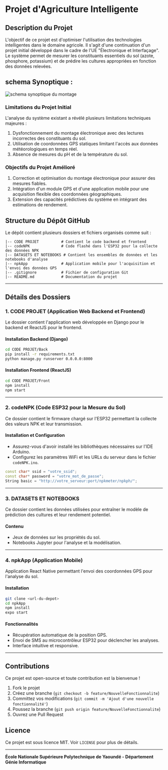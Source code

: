 # Projet d'Agriculture Intelligente

## Description du Projet

L'objectif de ce projet est d'optimiser l'utilisation des technologies intelligentes dans le domaine agricole. Il s'agit d'une continuation d'un projet initial développé dans le cadre de l'UE "Électronique et Interfaçage". Le système permet de mesurer les constituants essentiels du sol (azote, phosphore, potassium) et de prédire les cultures appropriées en fonction des données relevées.

## schema Synoptique :
![schema synoptique du montage]([chemin/vers/image.png](https://github.com/Electronique-Agriculture-intelligente/PROJET-COMPLET/blob/main/schemasynoptique.png))



### Limitations du Projet Initial
L'analyse du système existant a révélé plusieurs limitations techniques majeures :
1. Dysfonctionnement du montage électronique avec des lectures incorrectes des constituants du sol.
2. Utilisation de coordonnées GPS statiques limitant l'accès aux données météorologiques en temps réel.
3. Absence de mesures du pH et de la température du sol.

### Objectifs du Projet Amélioré
1. Correction et optimisation du montage électronique pour assurer des mesures fiables.
2. Intégration d'un module GPS et d'une application mobile pour une acquisition flexible des coordonnées géographiques.
3. Extension des capacités prédictives du système en intégrant des estimations de rendement.

## Structure du Dépôt GitHub

Le dépôt contient plusieurs dossiers et fichiers organisés comme suit :

```
|-- CODE PROJET          # Contient le code backend et frontend
|-- codeNPK              # Code flashé dans l'ESP32 pour la collecte des données NPK
|-- DATASETS ET NOTEBOOKS # Contient les ensembles de données et les notebooks d'analyse
|-- npkApp               # Application mobile pour l'acquisition et l'envoi des données GPS
|-- .gitignore           # Fichier de configuration Git
|-- README.md            # Documentation du projet
```

---

## Détails des Dossiers

### 1. CODE PROJET (Application Web Backend et Frontend)
Le dossier contient l'application web développée en Django pour le backend et ReactJS pour le frontend.

#### Installation Backend (Django)
```bash
cd CODE PROJET/Back
pip install -r requirements.txt
python manage.py runserver 0.0.0.0:8000
```

#### Installation Frontend (ReactJS)
```bash
cd CODE PROJET/Front
npm install
npm start
```

---

### 2. codeNPK (Code ESP32 pour la Mesure du Sol)
Ce dossier contient le firmware chargé sur l'ESP32 permettant la collecte des valeurs NPK et leur transmission.

#### Installation et Configuration
- Assurez-vous d'avoir installé les bibliothèques nécessaires sur l'IDE Arduino.
- Configurez les paramètres WiFi et les URLs du serveur dans le fichier `codeNPK.ino`.

```cpp
const char* ssid = "votre_ssid";
const char* password = "votre_mot_de_passe";
String basic = "http://votre_serveur:port/npkmeter/npkph/";
```

---

### 3. DATASETS ET NOTEBOOKS
Ce dossier contient les données utilisées pour entraîner le modèle de prédiction des cultures et leur rendement potentiel.

#### Contenu
- Jeux de données sur les propriétés du sol.
- Notebooks Jupyter pour l'analyse et la modélisation.

---

### 4. npkApp (Application Mobile)
Application React Native permettant l'envoi des coordonnées GPS pour l'analyse du sol.

#### Installation
```bash
git clone <url-du-depot>
cd npkApp
npm install
expo start
```

#### Fonctionnalités
- Récupération automatique de la position GPS.
- Envoi de SMS au microcontrôleur ESP32 pour déclencher les analyses.
- Interface intuitive et responsive.

---

## Contributions
Ce projet est open-source et toute contribution est la bienvenue !
1. Fork le projet
2. Créez une branche (`git checkout -b feature/NouvelleFonctionnalite`)
3. Committez vos modifications (`git commit -m 'Ajout d'une nouvelle fonctionnalité'`)
4. Poussez la branche (`git push origin feature/NouvelleFonctionnalite`)
5. Ouvrez une Pull Request

## Licence
Ce projet est sous licence MIT. Voir `LICENSE` pour plus de détails.

---

**École Nationale Supérieure Polytechnique de Yaoundé - Département Génie Informatique**


